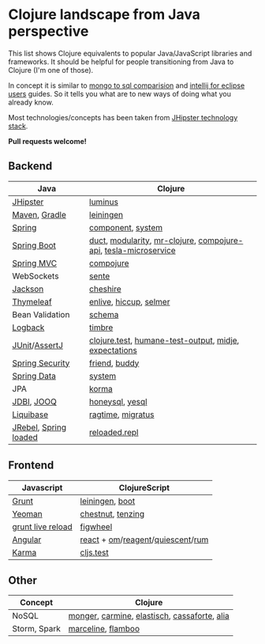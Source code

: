 Clojure landscape from Java perspective
=======================================

This list shows Clojure equivalents to popular Java/JavaScript libraries and frameworks. It should be helpful for people transitioning from Java to Clojure (I'm one of those).

In concept it is similar to
[mongo to sql comparision](http://docs.mongodb.org/manual/reference/sql-comparison/) and [intellij for eclipse users](https://www.jetbrains.com/idea/help/eclipse.html) guides. So it tells you what are to new ways of doing what you already know.

Most technologies/concepts has been taken from [JHipster technology stack](https://jhipster.github.io/tech_stack.html).

**Pull requests welcome!**

Backend
-------

| Java | Clojure |
|------|---------|
|[JHipster](https://jhipster.github.io/)|[luminus](http://www.luminusweb.net/)|
|[Maven](https://maven.apache.org/), [Gradle](https://gradle.org/) | [leiningen](http://leiningen.org/) |
|[Spring](http://projects.spring.io/spring-framework/) | [component](https://github.com/stuartsierra/component), [system](https://github.com/danielsz/system) |
|[Spring Boot](http://projects.spring.io/spring-boot/) | [duct](https://github.com/weavejester/duct), [modularity](https://modularity.org/templates/hello-world-web.html), [mr-clojure](https://github.com/mixradio/mr-clojure), [compojure-api](https://github.com/metosin/compojure-api), [tesla-microservice](https://github.com/otto-de/tesla-microservice)|
|[Spring MVC](http://docs.spring.io/spring-framework/docs/current/spring-framework-reference/html/mvc.html)|[compojure](https://github.com/weavejester/compojure)|
|WebSockets|[sente](https://github.com/ptaoussanis/sente)|
|[Jackson](http://wiki.fasterxml.com/JacksonHome)|[cheshire](https://github.com/dakrone/cheshire)|
|[Thymeleaf](http://www.thymeleaf.org/)|[enlive](https://github.com/cgrand/enlive), [hiccup](https://github.com/weavejester/hiccup), [selmer](https://github.com/yogthos/Selmer)|
|Bean Validation|[schema](https://github.com/Prismatic/schema)|
|[Logback](http://logback.qos.ch/)|[timbre](https://github.com/ptaoussanis/timbre)|
|[JUnit](http://junit.org/)/[AssertJ](http://joel-costigliola.github.io/assertj/)|[clojure.test](http://blog.jayfields.com/2010/08/clojuretest-introduction.html), [humane-test-output](https://github.com/pjstadig/humane-test-output), [midje](https://github.com/marick/Midje), [expectations](http://jayfields.com/expectations/)|
|[Spring Security](http://projects.spring.io/spring-security/)|[friend](https://github.com/cemerick/friend), [buddy](https://github.com/funcool/buddy/)|
|[Spring Data](http://projects.spring.io/spring-data/)|[system](https://github.com/danielsz/system)|
|JPA|[korma](http://sqlkorma.com/)|
|[JDBI](http://jdbi.org), [JOOQ](http://www.jooq.org/)|[honeysql](https://github.com/jkk/honeysql), [yesql](https://github.com/krisajenkins/yesql)|
|[Liquibase](http://www.liquibase.org)|[ragtime](https://github.com/weavejester/ragtime), [migratus](https://github.com/yogthos/migratus)|
|[JRebel](http://zeroturnaround.com/software/jrebel/), [Spring loaded](https://github.com/spring-projects/spring-loaded)|[reloaded.repl](https://github.com/weavejester/reloaded.repl)|

Frontend
--------

|Javascript|ClojureScript|
|----------|-------------|
|[Grunt](http://gruntjs.com/)|[leiningen](http://leiningen.org/), [boot](http://boot-clj.com/)|
|[Yeoman](http://yeoman.io/)|[chestnut](https://github.com/plexus/chestnut), [tenzing](https://github.com/martinklepsch/tenzing)|
|[grunt live reload](https://github.com/gruntjs/grunt-contrib-watch#optionslivereload)|[figwheel](https://github.com/bhauman/lein-figwheel)|
|[Angular](https://angularjs.org/)|[react](https://facebook.github.io/react/) + [om](https://github.com/omcljs/om)/[reagent](https://github.com/reagent-project/reagent)/[quiescent](https://github.com/levand/quiescent)/[rum](https://github.com/tonsky/rum)|
|[Karma](http://karma-runner.github.io/)|[cljs.test](https://github.com/clojure/clojurescript/wiki/Testing)|

Other
-----

|Concept|Clojure|
|-------|-------|
|NoSQL|[monger](http://clojuremongodb.info/), [carmine](https://github.com/ptaoussanis/carmine), [elastisch](http://clojureelasticsearch.info/), [cassaforte](http://clojurecassandra.info/), [alia](https://github.com/mpenet/alia)|
|Storm, Spark|[marceline](https://github.com/yieldbot/marceline), [flamboo](https://github.com/yieldbot/flambo)|
